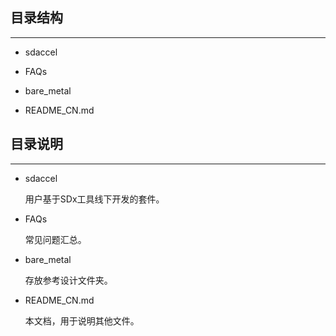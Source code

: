 ## 目录结构

---

- sdaccel

- FAQs

- bare_metal

- README_CN.md


## 目录说明

---

<a id="sec-3-1" name="sec-3-1"></a>

- sdaccel

  用户基于SDx工具线下开发的套件。

- FAQs

  常见问题汇总。

- bare_metal

  存放参考设计文件夹。

- README_CN.md

  本文档，用于说明其他文件。